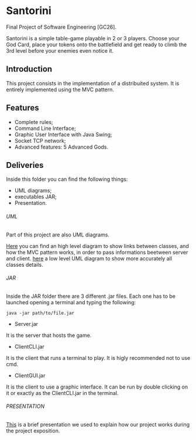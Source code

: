 # Santorini
Final Project of Software Engineering [GC26].

Santorini is a simple table-game playable in 2 or 3 players. 
Choose your God Card, place your tokens onto the battlefield and get ready to climb the 3rd level before your enemies even notice it.


## Introduction
This project consists in the implementation of a distribuited system.
It is entirely implemented using the MVC pattern.

## Features
- Complete rules;
- Command Line Interface;
- Graphic User Interface with Java Swing;
- Socket TCP network;
- Advanced features: 5 Advanced Gods.

## Deliveries
Inside this folder you can find the following things:
- UML diagrams;
- executables JAR;
- Presentation.

###### UML
Part of this project are also UML diagrams.

[Here](https://github.com/MrPratula/ing-sw-2020-romeo-pozzan-prada/blob/recover/deliveries/uml/uml_mvc.jpg) you can find an high level diagram to show links between classes, and how the MVC pattern works, in order to pass informations beetween server and client.
[here](https://github.com/MrPratula/ing-sw-2020-romeo-pozzan-prada/blob/recover/deliveries/uml/uml_full.jpg) a low level UML diagram to show more accurately all classes details.

###### JAR
Inside the JAR folder there are 3 different .jar files.
Each one has to be launched opening a terminal and typing the following: 
```
java -jar path/to/file.jar
```
- Server.jar 

It is the server that hosts the game.

- ClientCLI.jar

It is the client that runs a terminal to play. It is higly recommended not to use cmd.

- ClientGUI.jar 

It is the client to use a graphic interface. It can be run by double clicking on it or exactly as the ClientCLI.jar in the terminal.

###### PRESENTATION
[This](https://github.com/MrPratula/ing-sw-2020-romeo-pozzan-prada/tree/recover/deliveries/slide) is a brief presentation we used to explain how our project works during the project exposition.
